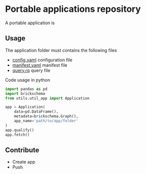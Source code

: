 # Portable applications repository

A portable application is

## Usage

The application folder must contains the following files

- [config.yaml](template/config.yaml) configuration file
- [manifest.yaml](template/manifest.yaml) manifest file
- [query.rq](template/query.rq) query file

Code usage in python

```python
import pandas as pd
import brickschema
from utils.util_app import Application

app = Application(
    data=pd.DataFrame(),
    metadata=brickschema.Graph(),
    app_name='path/to/app/folder'
)
app.qualify()
app.fetch()
```

## Contribute

- Create app
- Push




